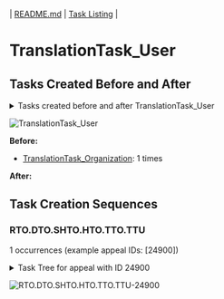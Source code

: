 | [README.md](/README.md) | [Task Listing](tasklist.md) |

# TranslationTask_User

## Tasks Created Before and After

<details><summary>Tasks created before and after TranslationTask_User</summary>

```
digraph G {
rankdir="LR";
"TranslationTask_Organization" -> "TranslationTask_User" [label=1]
}
```
</details>

![TranslationTask_User](dot/TranslationTask_User.dot.png)

**Before:**

   * [TranslationTask_Organization](TranslationTask_Organization.md): 1 times

**After:**


## Task Creation Sequences

### RTO.DTO.SHTO.HTO.TTO.TTU

1 occurrences (example appeal IDs: [24900])

<details><summary>Task Tree for appeal with ID 24900</summary>

```
@startuml
object 0.RootTask_Organization #66c2a5
object 1.DistributionTask_Organization #fc8d62
object 2.ScheduleHearingTask_Organization #a6d854
object 3.HearingTask_Organization #e78ac3
object 4.TranslationTask_Organization #e5c494
object 5.HearingAdminActionVerifyAddressTask_Organization #e78ac3
object 6.TranslationTask_User #e5c494
0.RootTask_Organization -- 1.DistributionTask_Organization
3.HearingTask_Organization -- 2.ScheduleHearingTask_Organization
1.DistributionTask_Organization -- 3.HearingTask_Organization
1.DistributionTask_Organization -- 4.TranslationTask_Organization
2.ScheduleHearingTask_Organization -- 5.HearingAdminActionVerifyAddressTask_Organization
4.TranslationTask_Organization -- 6.TranslationTask_User
@enduml
```
</details>

![RTO.DTO.SHTO.HTO.TTO.TTU-24900](uml/RTO.DTO.SHTO.HTO.TTO.TTU-24900.png)

